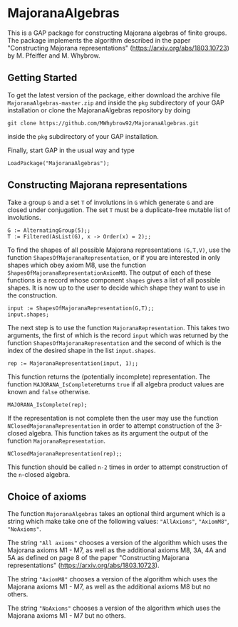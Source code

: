 # MajoranaAlgebras

This is a GAP package for constructing Majorana algebras of finite groups. The package implements the algorithm described in the paper "Constructing Majorana representations" (https://arxiv.org/abs/1803.10723) by M. Pfeiffer and M. Whybrow.

## Getting Started

To get the latest version of the package, either download the archive file `MajoranaAlgebras-master.zip` and inside the `pkg` subdirectory of your GAP installation or clone the MajoranaAlgebras repository by doing 

    git clone https://github.com/MWhybrow92/MajoranaAlgebras.git
    
inside the `pkg` subdirectory of your GAP installation.

Finally, start GAP in the usual way and type

    LoadPackage("MajoranaAlgebras");

## Constructing Majorana representations

Take a group `G` and a set `T` of involutions in `G` which generate `G` and are closed under conjugation. The set `T` must be a duplicate-free mutable list of involutions. 

    G := AlternatingGroup(5);;
    T := Filtered(AsList(G), x -> Order(x) = 2);;
    
To find the shapes of all possible Majorana representations `(G,T,V)`, use the function `ShapesOfMajoranaRepresentation`, or if you are interested in only shapes which obey axiom M8, use the function `ShapesOfMajoranaRepresentationAxiomM8`. The output of each of these functions is a record whose component `shapes` gives a list of all possible shapes. It is now up to the user to decide which shape they want to use in the construction.

    input := ShapesOfMajoranaRepresentation(G,T);;
    input.shapes;
    
The next step is to use the function `MajoranaRepresentation`. This takes two arguments, the first of which is the record `input` which was returned by the function `ShapesOfMajoranaRepresentation` and the second of which is the index of the desired shape in the list `input.shapes`.

    rep := MajoranaRepresentation(input, 1);;
    
This function returns the (potentially incomplete) representation. The function `MAJORANA_IsComplete`returns `true` if all algebra product values are known and `false` otherwise. 

    MAJORANA_IsComplete(rep);

If the representation is not complete then the user may use the function `NClosedMajoranaRepresentation` in order to attempt construction of the 3-closed algebra. This function takes as its argument the output of the function `MajoranaRepresentation`. 
    
    NClosedMajoranaRepresentation(rep);;

 This function should be called `n-2` times in order to attempt construction of the `n`-closed algebra. 

## Choice of axioms 

The function `MajoranaAlgebras` takes an optional third argument which is a string which make take one of the following values: `"AllAxioms"`, `"AxiomM8"`, `"NoAxioms"`. 

The string `"All axioms"` chooses a version of the algorithm which uses the Majorana axioms M1 - M7, as well as the additional axioms M8, 3A, 4A and 5A as defined on page 8 of the paper "Constructing Majorana representations" (https://arxiv.org/abs/1803.10723). 

The string `"AxiomM8"` chooses a version of the algorithm which uses the Majorana axioms M1 - M7, as well as the additional axioms M8 but no others. 

The string `"NoAxioms"` chooses a version of the algorithm which uses the Majorana axioms M1 - M7 but no others. 
